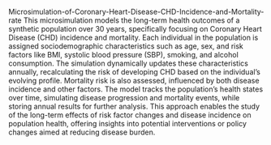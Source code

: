 Microsimulation-of-Coronary-Heart-Disease-CHD-Incidence-and-Mortality-rate
This microsimulation models the long-term health outcomes of a synthetic population over 30 years, specifically focusing on Coronary Heart Disease (CHD) incidence and mortality. Each individual in the population is assigned sociodemographic characteristics such as age, sex, and risk factors like BMI, systolic blood pressure (SBP), smoking, and alcohol consumption. The simulation dynamically updates these characteristics annually, recalculating the risk of developing CHD based on the individual’s evolving profile. Mortality risk is also assessed, influenced by both disease incidence and other factors. The model tracks the population’s health states over time, simulating disease progression and mortality events, while storing annual results for further analysis. This approach enables the study of the long-term effects of risk factor changes and disease incidence on population health, offering insights into potential interventions or policy changes aimed at reducing disease burden.

